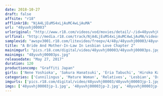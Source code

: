 ```yaml
---
date: 2018-10-27
draft: false
affsite: "r18"
afflinkr18: "NjA4LjEuMS4xLjAuMC4wLjAuMA"
url: "48yuvhj00003"
urloriginal: "http://www.r18.com/videos/vod/movies/detail/-/id=48yuvhj00003"
urlfinal: "http://media.r18.com/track/NjA4LjEuMS4xLjAuMC4wLjAuMA/videos/vod/movies/detail/-/id=48yuvhj00003"
samplevid: "awspv3001.r18.com/litevideo/freepv/4/48y/48yuvhj00003/48yuvhj00003_dmb_w.mp4"
title: "A Bride And Mother-In-Law In Lesbian Love Chapter 2"
mainimgurl: "pics.r18.com/digital/video/48yuvhj00003/48yuvhj00003ps.jpg"
mainimgs: "48yuvhj00003ps.jpg"
releasedate: "May 27, 2017"
duration: 120
productioncomp: "Graffiti Japan"
girls: ['Nene Yoshioka', 'Sakura Hanatsuki', 'Eria Tabuchi', 'Hiroko Kaneshima', 'Chizuru Murasaki', 'Rin Satsuki']
categories: ['Cunnilingus', 'Mature Woman', 'Relatives', 'Lesbian', 'Drama', 'Lesbian Kissing', 'Hi-Def']
imgurls: ['pics.r18.com/digital/video/48yuvhj00003/48yuvhj00003jp-1.jpg', 'pics.r18.com/digital/video/48yuvhj00003/48yuvhj00003jp-2.jpg', 'pics.r18.com/digital/video/48yuvhj00003/48yuvhj00003jp-3.jpg', 'pics.r18.com/digital/video/48yuvhj00003/48yuvhj00003jp-4.jpg', 'pics.r18.com/digital/video/48yuvhj00003/48yuvhj00003jp-5.jpg', 'pics.r18.com/digital/video/48yuvhj00003/48yuvhj00003jp-6.jpg', 'pics.r18.com/digital/video/48yuvhj00003/48yuvhj00003jp-7.jpg', 'pics.r18.com/digital/video/48yuvhj00003/48yuvhj00003jp-8.jpg', 'pics.r18.com/digital/video/48yuvhj00003/48yuvhj00003jp-9.jpg', 'pics.r18.com/digital/video/48yuvhj00003/48yuvhj00003jp-10.jpg', 'pics.r18.com/digital/video/48yuvhj00003/48yuvhj00003jp-11.jpg', 'pics.r18.com/digital/video/48yuvhj00003/48yuvhj00003jp-12.jpg', 'pics.r18.com/digital/video/48yuvhj00003/48yuvhj00003jp-13.jpg', 'pics.r18.com/digital/video/48yuvhj00003/48yuvhj00003jp-14.jpg', 'pics.r18.com/digital/video/48yuvhj00003/48yuvhj00003jp-15.jpg', 'pics.r18.com/digital/video/48yuvhj00003/48yuvhj00003jp-16.jpg', 'pics.r18.com/digital/video/48yuvhj00003/48yuvhj00003jp-17.jpg', 'pics.r18.com/digital/video/48yuvhj00003/48yuvhj00003jp-18.jpg', 'pics.r18.com/digital/video/48yuvhj00003/48yuvhj00003jp-19.jpg', 'pics.r18.com/digital/video/48yuvhj00003/48yuvhj00003jp-20.jpg']
imgs: ['48yuvhj00003jp-1.jpg', '48yuvhj00003jp-2.jpg', '48yuvhj00003jp-3.jpg', '48yuvhj00003jp-4.jpg', '48yuvhj00003jp-5.jpg', '48yuvhj00003jp-6.jpg', '48yuvhj00003jp-7.jpg', '48yuvhj00003jp-8.jpg', '48yuvhj00003jp-9.jpg', '48yuvhj00003jp-10.jpg', '48yuvhj00003jp-11.jpg', '48yuvhj00003jp-12.jpg', '48yuvhj00003jp-13.jpg', '48yuvhj00003jp-14.jpg', '48yuvhj00003jp-15.jpg', '48yuvhj00003jp-16.jpg', '48yuvhj00003jp-17.jpg', '48yuvhj00003jp-18.jpg', '48yuvhj00003jp-19.jpg', '48yuvhj00003jp-20.jpg']
---
```

